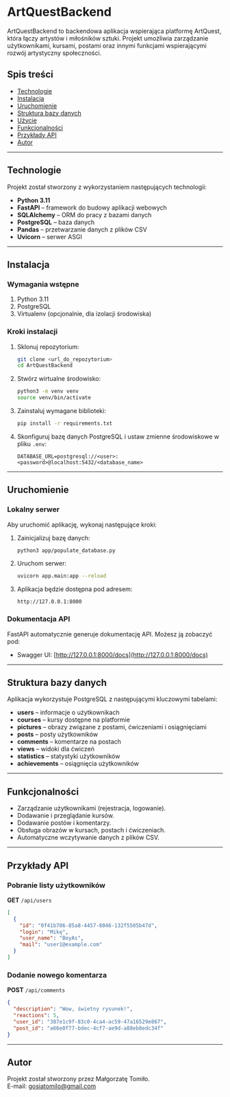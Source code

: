 # ArtQuestBackend

ArtQuestBackend to backendowa aplikacja wspierająca platformę ArtQuest, która łączy artystów i miłośników sztuki. Projekt umożliwia zarządzanie użytkownikami, kursami, postami oraz innymi funkcjami wspierającymi rozwój artystyczny społeczności.

## Spis treści

- [Technologie](#technologie)
- [Instalacja](#instalacja)
- [Uruchomienie](#uruchomienie)
- [Struktura bazy danych](#struktura-bazy-danych)
- [Użycie](#użycie)
- [Funkcjonalności](#funkcjonalności)
- [Przykłady API](#przykłady-api)
- [Autor](#autor)

---

## Technologie

Projekt został stworzony z wykorzystaniem następujących technologii:
- **Python 3.11**
- **FastAPI** – framework do budowy aplikacji webowych
- **SQLAlchemy** – ORM do pracy z bazami danych
- **PostgreSQL** – baza danych
- **Pandas** – przetwarzanie danych z plików CSV
- **Uvicorn** – serwer ASGI

---

## Instalacja

### Wymagania wstępne
1. Python 3.11
2. PostgreSQL
3. Virtualenv (opcjonalnie, dla izolacji środowiska)

### Kroki instalacji
1. Sklonuj repozytorium:
   ```bash
   git clone <url_do_repozytorium>
   cd ArtQuestBackend
   ```

2. Stwórz wirtualne środowisko:
   ```bash
   python3 -m venv venv
   source venv/bin/activate
   ```

3. Zainstaluj wymagane biblioteki:
   ```bash
   pip install -r requirements.txt
   ```

4. Skonfiguruj bazę danych PostgreSQL i ustaw zmienne środowiskowe w pliku `.env`:
   ```env
   DATABASE_URL=postgresql://<user>:<password>@localhost:5432/<database_name>
   ```

---

## Uruchomienie

### Lokalny serwer
Aby uruchomić aplikację, wykonaj następujące kroki:
1. Zainicjalizuj bazę danych:
   ```bash
   python3 app/populate_database.py
   ```

2. Uruchom serwer:
   ```bash
   uvicorn app.main:app --reload
   ```

3. Aplikacja będzie dostępna pod adresem:
   ```
   http://127.0.0.1:8000
   ```

### Dokumentacja API
FastAPI automatycznie generuje dokumentację API. Możesz ją zobaczyć pod:
- Swagger UI: [http://127.0.0.1:8000/docs](http://127.0.0.1:8000/docs)

---

## Struktura bazy danych

Aplikacja wykorzystuje PostgreSQL z następującymi kluczowymi tabelami:
- **users** – informacje o użytkownikach
- **courses** – kursy dostępne na platformie
- **pictures** – obrazy związane z postami, ćwiczeniami i osiągnięciami
- **posts** – posty użytkowników
- **comments** – komentarze na postach
- **views** – widoki dla ćwiczeń
- **statistics** – statystyki użytkowników
- **achievements** – osiągnięcia użytkowników

---

## Funkcjonalności

- Zarządzanie użytkownikami (rejestracja, logowanie).
- Dodawanie i przeglądanie kursów.
- Dodawanie postów i komentarzy.
- Obsługa obrazów w kursach, postach i ćwiczeniach.
- Automatyczne wczytywanie danych z plików CSV.

---

## Przykłady API

### Pobranie listy użytkowników
**GET** `/api/users`
```json
[
  {
    "id": "0f41b706-85a8-4457-8046-132f5505b47d",
    "login": "Mikę",
    "user_name": "BoyAs",
    "mail": "user1@example.com"
  }
]
```

### Dodanie nowego komentarza
**POST** `/api/comments`
```json
{
  "description": "Wow, świetny rysunek!",
  "reactions": 5,
  "user_id": "387e1c9f-83c0-4ca4-ac59-47a16529e867",
  "post_id": "a66e0f77-bdec-4cf7-ae9d-a88eb8edc34f"
}
```

---

## Autor

Projekt został stworzony przez Małgorzatę Tomiło.  
E-mail: gosiatomilo@gmail.com  

